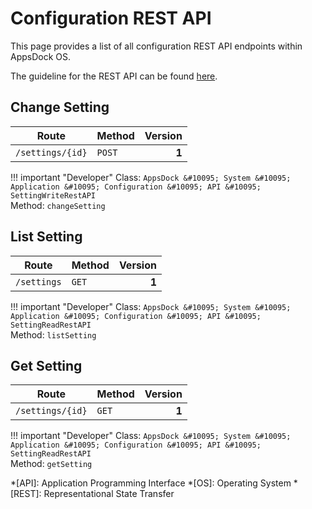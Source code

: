 # Configuration REST API

This page provides a list of all configuration REST API endpoints within AppsDock OS.

The guideline for the REST API can be found [here](../../../gettingstarted/guidelines/rest-api).

## Change Setting

| Route | Method | Version
| ----- | ------ | ------:
| `/settings/{id}` | `POST` | **1**

!!! important "Developer"
    Class: `AppsDock &#10095; System &#10095; Application &#10095; Configuration &#10095; API &#10095; SettingWriteRestAPI`            
    Method: `changeSetting`

## List Setting

| Route | Method | Version
| ----- | ------ | ------:
| `/settings` | `GET` | **1**

!!! important "Developer"
    Class: `AppsDock &#10095; System &#10095; Application &#10095; Configuration &#10095; API &#10095; SettingReadRestAPI`            
    Method: `listSetting`

## Get Setting

| Route | Method | Version
| ----- | ------ | ------:
| `/settings/{id}` | `GET` | **1**

!!! important "Developer"
    Class: `AppsDock &#10095; System &#10095; Application &#10095; Configuration &#10095; API &#10095; SettingReadRestAPI`            
    Method: `getSetting`

*[API]: Application Programming Interface
*[OS]: Operating System
*[REST]: Representational State Transfer
